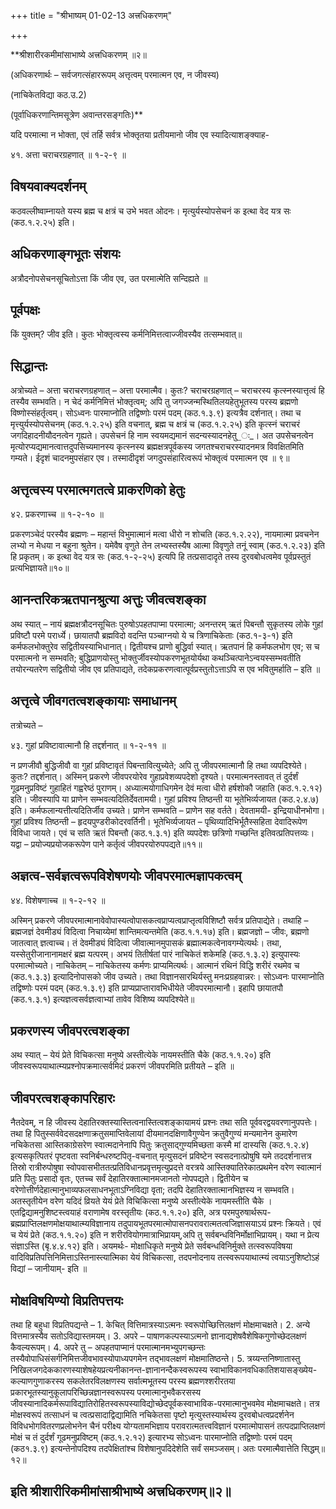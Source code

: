 +++
title = "श्रीभाष्यम् 01-02-13 अत्त्रधिकरणम्"

+++
<div claऽऽ="elementor-widget-container">

**श्रीशारीरकमीमांसाभाष्ये अत्त्रधिकरणम् ॥२॥

(अधिकरणार्थः – सर्वजगत्संहाररूपम् अत्तृत्वम् परमात्मन एव, न जीवस्य)

(नाचिकेतविद्या कठ.उ.2)

(पूर्वाधिकरणान्तिमसूत्रेण अवान्तरसङ्गतिः)**

यदि परमात्मा न भोक्ता, एवं तर्हि सर्वत्र भोक्तृतया प्रतीयमानो जीव एव स्यादित्याशङ्क्याह-

४१. अत्ता चराचरग्रहणात् ॥ १-२-९ ॥

## विषयवाक्यदर्शनम्

कठवल्लीष्वाम्नायते यस्य ब्रह्म च क्षत्रं च उभे भवत ओदनः। मृत्युर्यस्योपसेचनं क इत्था वेद यत्र सः (कठ.१.२.२५) इति।

## अधिकरणाङ्गभूतः संशयः

अत्रौदनोपसेचनसूचितोऽत्ता किं जीव एव, उत परमात्मेति सन्दिह्यते ॥

## पूर्वपक्षः

किं युक्तम्? जीव इति। कुतः भोक्तृत्वस्य कर्मनिमित्तत्वाज्जीवस्यैव तत्सम्भवात्॥

## सिद्धान्तः

अत्रोच्यते – अत्ता चराचरणग्रहणात् – अत्ता परमात्मैव। कुतः? चराचरग्रहणात् – चराचरस्य कृत्स्नस्यात्तृत्वं हि तस्यैव सम्भवति। न चेदं कर्मनिमित्तं भोक्तृत्वम्; अपि तु जगज्जन्मस्थितिलयहेतुभूतस्य परस्य ब्रह्मणो विष्णोस्संहर्तृत्वम्। सोऽध्वनः पारमाप्नोति तद्विष्णोः परमं पदम् (कठ.१.३.९) इत्यत्रैव दर्शनात्। तथा च मृत्त्युर्यस्योपसेचनम् (कठ.१.२.२५) इति वचनात्, ब्रह्म च क्षत्रं च (कठ.१.२.२५) इति कृत्स्नं चराचरं जगदिहादनीयौदनत्वेन गृह्यते। उपसेचनं हि नाम स्वयमद्यमानं सदन्यस्यादनहेतु_ः_। अत उपसेचनत्वेन मृत्योरप्यद्यमानत्वात्तदुपसिच्यमानस्य कृत्स्नस्य ब्रह्मक्षत्रपूर्वकस्य जगतश्चराचरस्यादनमत्र विवक्षितमिति गम्यते। ईदृशं चादनमुपसंहार एव। तस्मादीदृशं जगदुपसंहारित्वरूपं भोक्तृत्वं परमात्मन एव ॥ ९॥

## अत्तृत्वस्य परमात्मगतत्वे प्राकरणिको हेतुः

४२. प्रकरणाच्च ॥ १-२-१० ॥

प्रकरणञ्चेदं परस्यैव ब्रह्मणः – महान्तं विभुमात्मानं मत्वा धीरो न शोचति (कठ.१.२.२२), नायमात्मा प्रवचनेन लभ्यो न मेधया न बहुना श्रुतेन। यमेवैष वृणुते तेन लभ्यस्तस्यैष आत्मा विवृणुते तनूं स्वाम् (कठ.१.२.२३) इति हि प्रकृतम्। क इत्था वेद यत्र सः (कठ.१-२-२५) इत्यपि हि तत्प्रसादादृते तस्य दुरवबोधत्वमेव पूर्वप्रस्तुतं प्रत्यभिज्ञायते॥१०॥

## आनन्तरिकऋतपानश्रुत्या अत्तुः जीवत्वशङ्का

अथ स्यात् – नायं ब्रह्मक्षत्रौदनसूचितः पुरुषोऽपहतपाप्मा परमात्मा; अनन्तरम् ऋतं पिबन्तौ सुकृतस्य लोके गुहां प्रविष्टौ परमे परार्ध्ये। छायातपौ ब्रह्मविदो वदन्ति पञ्चाग्नयो ये च त्रिणाचिकेताः (कठ.१-३-१) इति कर्मफलभोक्तुरेव सद्वितीयस्याभिधानात्। द्वितीयश्च प्राणो बुद्धिर्वा स्यात्। ऋतपानं हि कर्मफलभोग एव; स च परमात्मनो न सम्भवति; बुद्धिप्राणयोस्तु भोक्तुर्जीवस्योपकरणभूतयोर्यथा कथञ्चित्पानेऽन्वयस्सम्भवतीति तयोरन्यतरेण सद्वितीयो जीव एव प्रतिपाद्यते, तदेकप्रकरणत्वात्पूर्वप्रस्तुतोऽत्ताऽपि स एव भवितुमर्हाति – इति ॥

## अत्तृत्वे जीवगतत्वशङ्कायाः समाधानम्

तत्रोच्यते –

४३. गुहां प्रविष्टावात्मानौ हि तद्दर्शनात् ॥ १-२-११ ॥

न प्रणजीवौ बुद्धिजीवौ वा गुहां प्रविष्टावृतं पिबन्तावित्युच्येते; अपि तु जीवपरमात्मानौ हि तथा व्यपदिश्येते। कुतः? तद्दर्शनात्। अस्मिन् प्रकरणे जीवपरयोरेव गुहाप्रवेशव्यपदेशो दृश्यते। परमात्मनस्तावत् तं दुर्दर्शं गूढमनुप्रविष्टं गुहाहितं गह्वरेष्ठं पुराणम्। अध्यात्मयोगाधिगमेन देवं मत्वा धीरो हर्षशोकौ जहाति (कठ.१.२.१२) इति। जीवस्यापि या प्राणेन सम्भवत्यदितिर्देवतामयी। गुहां प्रविश्य तिष्ठन्ती या भूतेभिर्व्यजायत (कठ.२.४.७) इति। कर्मफलान्यत्तीत्यदितिर्जीव उच्यते। प्राणेन सम्भवति – प्राणेन सह वर्तते। देवतामयी- इन्द्रियाधीनभोगा। गुहां प्रविश्य तिष्ठन्ती – हृदयपुण्डरीकोदरवर्तिनी। भूतेभिर्व्यजायत – पृथिव्यादिभिर्भूतैस्सहिता देवादिरूपेण विविधा जायते। एवं च सति ऋतं पिबन्तौ (कठ.१.३.१) इति व्यपदेशः छत्रिणो गच्छन्ति इतिवत्प्रतिपत्तव्यः। यद्वा – प्रयोज्यप्रयोजकरूपेण पाने कर्तृत्वं जीवपरयोरुपपद्यते॥११॥

## अज्ञत्व-सर्वज्ञत्वरूपविशेषणयोः जीवपरमात्मज्ञापकत्वम्

४४. विशेषणाच्च ॥ १-२-१२ ॥

अस्मिन् प्रकरणे जीवपरमात्मानावेवोपास्यत्वोपासकत्वप्राप्यत्वप्राप्तृत्वविशिष्टौ सर्वत्र प्रतिपाद्येते। तथाहि – ब्रह्मजज्ञं देवमीड्यं विदित्वा निचाय्येमां शान्तिमत्यन्तमेति (कठ.१.१.१७) इति। ब्रह्मजज्ञो – जीवः, ब्रह्मणो जातत्वात् ज्ञत्वाच्च। तं देवमीड्यं विदित्वा जीवात्मानमुपासकं ब्रह्मात्मकत्वेनावगम्येत्यर्थः। तथा, यस्सेतुरीजानानामक्षरं ब्रह्म यत्परम्। अभयं तितीर्षतां पारं नाचिकेतं शकेमहि (कठ.१.३.२) इत्युपास्यः परमात्मोच्यते। नाचिकेतम् – नाचिकेतस्य कर्मणः प्राप्यमित्यर्थः। आत्मानं रथिनं विद्धि शरीरं रथमेव च (कठ.१.३.३) इत्यादिनोपासको जीव उच्यते। तथा विज्ञानसारथिर्यस्तु मनःप्रग्रहवान्नरः। सोऽध्वनः पारमाप्नोति तद्विष्णोः परमं पदम् (कठ.१.३.९) इति प्राप्यप्राप्तारावभिधीयेते जीवपरमात्मानौ। इहापि छायातपौ (कठ.१.३.१) इत्यज्ञत्वसर्वज्ञत्वाभ्यां तावेव विशिष्य व्यपदिश्येते॥

## प्रकरणस्य जीवपरत्वशङ्का

अथ स्यात् – येयं प्रेते विचिकत्सा मनुष्ये अस्तीत्येके नायमस्तीति चैके (कठ.१.१.२०) इति जीवस्वरूपयाथात्म्यप्रश्नोपक्रमात्सर्वमिदं प्रकरणं जीवपरमिति प्रतीयते – इति ॥

## जीवपरत्वशङ्कापरिहारः

नैतदेवम्, न हि जीवस्य देहातिरक्तस्यास्तित्वनास्तित्वशङ्कायामयं प्रश्नः तथा सति पूर्ववरद्वयवरणानुपपत्तेः। तथा हि पितुस्सर्ववेदसदक्षणाक्रतुसमाप्तिवेलायां दीयमानदक्षिणावैगुण्येन क्रतुवैगुण्यं मन्यमानेन कुमारेण नचिकेतसा आस्तिकाग्रेसरेण स्वात्मदानेनापि पितुः क्रतुसाद्गुण्यमिच्छता कस्मै मां दास्यसि (कठ.१.२.४) इत्यसकृत्पितरं पृष्टवता स्वनिर्बन्धरुष्टपितृ-वचनात् मृत्युसदनं प्रविष्टेन स्वसदनात्प्रोषुषि यमे तददर्शनात्तत्र तिस्रो रात्रीरुपोषुषा स्वोपवासभीततत्प्रतिविधानप्रवृत्तमृत्युप्रदत्ते वरत्रये आस्तिक्यातिरेकात्प्रथमेन वरेण स्वात्मानं प्रति पितुः प्रसादो वृतः, एतच्च सर्वं देहातिरक्तात्मानमजानतो नोपपद्यते। द्वितीयेन च वरेणोत्तीर्णदेहात्मानुभाव्यफलसाधनभूताऽग्निविद्या वृता; तदपि देहातिरक्तात्मानभिज्ञस्य न सम्भवति। अतस्तृतीयेन वरेण यदिदं व्रियते येयं प्रेते विचिकित्सा मनुष्ये अस्तीत्येके नायमस्तीति चैके । एतद्विद्यामनुशिष्टस्त्वयाहं वराणामेष वरस्तृतीयः (कठ.१.१.२०) इति, अत्र परमपुरुषार्थरूप-ब्रह्मप्राप्तिलक्षणमोक्षयाथात्म्यविज्ञानाय तदुपायभूतपरमात्मोपासनपरावरात्मतत्वजिज्ञासयाऽयं प्रश्नः क्रियते। एवं च येयं प्रेते (कठ.१.१.२०) इति न शरीरवियोगमात्राभिप्रायम्,अपि तु सर्वबन्धविनिर्मोक्षाभिप्रायम्। यथा न प्रेत्य संज्ञाऽस्ति (बृ.४.४.१२) इति। अयमर्थः- मोक्षाधिकृते मनुष्ये प्रेते सर्वबन्धविनिर्मुक्ते तत्स्वरूपविषया वादिविप्रतिपत्तिनिमित्ताऽस्तिनास्त्यात्मिका येयं विचिकत्सा, तदपनोदनाय तत्स्वरूपयाथात्म्यं त्वयाऽनुशिष्टोऽहं विद्यां – जानीयाम्- इति ॥

## मोक्षविषयिण्यो विप्रतिपत्तयः

तथा हि बहुधा विप्रतिपद्यन्ते – 1. केचित् वित्तिमात्रस्याऽत्मनः स्वरूपोच्छित्तिलक्षणं मोक्षमाचक्षते। 2. अन्ये वित्तमात्रस्यैव सतोऽविद्यास्तमयम्। 3. अपरे – पाषाणकल्पस्याऽत्मनो ज्ञानाद्यशेषवैशेषिकगुणोच्छेदलक्षणं कैवल्यरूपम्। 4. अपरे तु – अपहतपाप्मानं परमात्मानमभ्युपगच्छन्तः तस्यैवोपाधिसंसर्गनिमित्तजीवभावस्योपाध्यपगमेन तद्भावलक्षणं मोक्षमातिष्ठन्ते। 5. त्रय्यन्तनिष्णातास्तु निखिलजगदेककारणस्याशेषहेयप्रत्यनीकानन्त-ज्ञानानन्दैकस्वरूपस्य स्वाभाविकानवधिकातिशयासङ्ख्येय-कल्याणगुणाकरस्य सकलेतरविलक्षणस्य सर्वात्मभूतस्य परस्य ब्रह्मणश्शरीरतया प्रकारभूतस्यानुकूलापरिच्छिन्नज्ञानस्वरूपस्य परमात्मानुभवैकरसस्य जीवस्यानादिकर्मरूपाविद्यातिरोहितस्वरूपस्याविद्योच्छेदपूर्वकस्वाभाविक-परमात्मानुभवमेव मोक्षमाचक्षते। तत्र मोक्षस्वरूपं तत्साधनं च त्वत्प्रसादाद्विद्यामिति नचिकेतसा पृष्टो मृत्युस्तस्यार्थस्य दुरवबोधत्वप्रदर्शनेन विविधभोगवितरणप्रलोभनेन चैनं परीक्ष्य योग्यतामभिज्ञाय परावरात्मतत्त्वविज्ञानं परमात्मोपासनं तत्पदप्राप्तिलक्षणं मोक्षं च तं दुर्दर्शं गूढमनुप्रविष्टम् (कठ.१.२.१२) इत्यारभ्य सोऽध्वनः पारमाप्नोति
तद्विष्णोः परमं पदम् (कठ१.३.९) इत्यन्तेनोपदिश्य तदपेक्षितांश्च विशेषानुपदिदेशेति सर्वं समञ्जसम्। अतः परमात्मैवात्तेति सिद्धम्॥१२॥

## इति श्रीशारीरिकमीमांसाश्रीभाष्ये अत्त्रधिकरणम्॥२॥

</div>
